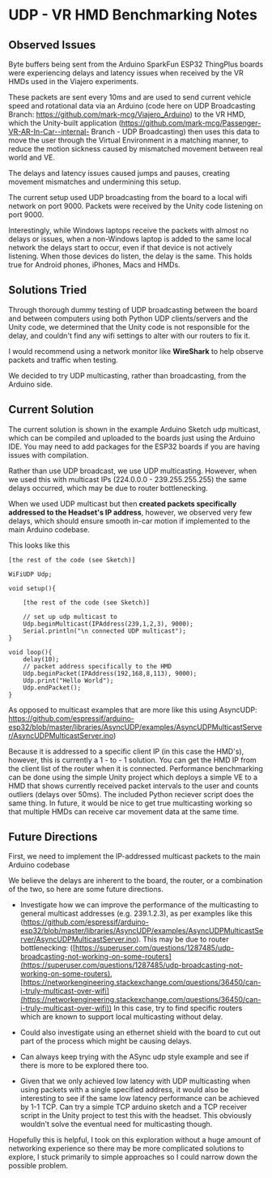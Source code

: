 ﻿# UDP -  VR HMD Benchmarking Notes

## Observed Issues
Byte buffers being sent from the Arduino SparkFun ESP32 ThingPlus boards were experiencing delays and latency issues when received by the VR HMDs used in the Viajero experiments. 

These packets are sent every 10ms and are used to send current vehicle speed and rotational data via an Arduino (code here on UDP Broadcasting Branch: https://github.com/mark-mcg/Viajero_Arduino) to the VR HMD, which the Unity-built application (https://github.com/mark-mcg/Passenger-VR-AR-In-Car--internal- Branch - UDP Broadcasting) then uses this data to move the user through the Virtual Environment in a matching manner, to reduce the motion sickness caused by mismatched movement between real world and VE. 

The delays and latency issues caused jumps and pauses, creating movement mismatches and undermining this setup.

The current setup used UDP broadcasting from the board to a local wifi network on port 9000. Packets were received by the Unity code listening on port 9000. 

Interestingly, while Windows laptops receive the packets with almost no delays or issues, when a non-Windows laptop is added to the same local network the delays start to occur, even if that device is not actively listening. When those devices do listen, the delay is the same. This holds true for Android phones, iPhones, Macs and HMDs.

## Solutions Tried
Through thorough dummy testing of UDP broadcasting between the board and between computers using both Python UDP clients/servers and the Unity code, we determined that the Unity code is not responsible for the delay, and couldn't find any wifi settings to alter with our routers to fix it. 

I would recommend using a network monitor like **WireShark** to help observe packets and traffic when testing.

We decided to try UDP multicasting, rather than broadcasting, from the Arduino side.


## Current Solution

The current solution is shown in the example Arduino Sketch udp multicast, which can be compiled and uploaded to the boards just using the Arduino IDE. You may need to add packages for the ESP32 boards if you are having issues with compilation. 

Rather than use UDP broadcast, we use UDP multicasting. However, when we used this with multicast IPs (224.0.0.0 - 239.255.255.255) the same delays occurred, which may be due to router bottlenecking. 

When we used UDP multicast but then **created packets specifically addressed to the Headset's IP address**, however, we observed very few delays, which should ensure smooth in-car motion if implemented to the main Arduino codebase. 

This looks like this

    
    [the rest of the code (see Sketch)]
    
    WiFiUDP Udp;
    
    void setup(){

		[the rest of the code (see Sketch)]

	    // set up udp multicast to 
	    Udp.beginMulticast(IPAddress(239,1,2,3), 9000);
	    Serial.println("\n connected UDP multicast");
    }
    
    void loop(){
	    delay(10);
	    // packet address specifically to the HMD
	    Udp.beginPacket(IPAddress(192,168,8,113), 9000);
	    Udp.print("Hello World");
	    Udp.endPacket();
	}

As opposed to multicast examples that are more like this using AsyncUDP: https://github.com/espressif/arduino-esp32/blob/master/libraries/AsyncUDP/examples/AsyncUDPMulticastServer/AsyncUDPMulticastServer.ino)

Because it is addressed to a specific client IP (in this case the HMD's), however, this is currently a 1 - to - 1 solution. You can get the HMD IP from the client list of the router when it is connected. Performance benchmarking can be done using the simple Unity project which deploys a simple VE to a HMD that shows currently received packet intervals to the user and counts outliers (delays over 50ms). The included Python reciever script does the same thing. In future, it would be nice to get true multicasting working so that multiple HMDs can receive car movement data at the same time.

## Future Directions
First, we need to implement the IP-addressed multicast packets to the main Arduino codebase 

We believe the delays are inherent to the board, the router, or a combination of the two, so here are some future directions.

- Investigate how we can improve the performance of the multicasting to general multicast addresses (e.g. 239.1.2.3), as per examples like this (https://github.com/espressif/arduino-esp32/blob/master/libraries/AsyncUDP/examples/AsyncUDPMulticastServer/AsyncUDPMulticastServer.ino).
This may be due to router bottlenecking: 
([https://superuser.com/questions/1287485/udp-broadcasting-not-working-on-some-routers](https://superuser.com/questions/1287485/udp-broadcasting-not-working-on-some-routers), [https://networkengineering.stackexchange.com/questions/36450/can-i-truly-multicast-over-wifi](https://networkengineering.stackexchange.com/questions/36450/can-i-truly-multicast-over-wifi))
In this case, try to find specific routers which are known to support local multicasting without delay. 

- Could also investigate using an ethernet shield with the board to cut out part of the process which might be causing delays.

- Can always keep trying with the ASync udp style example and see if there is more to be explored there too. 

- Given that we only achieved low latency with UDP multicasting when using packets with a single specified address, it would also be interesting to see if the same low latency performance can be achieved by 1-1 TCP. Can try a simple TCP arduino sketch and a TCP receiver script in the Unity project to test this with the headset. This obviously wouldn't solve the eventual need for multicasting though.

Hopefully this is helpful, I took on this exploration without a huge amount of networking experience so there may be more complicated solutions to explore, I stuck primarily to simple approaches so I could narrow down the possible problem.
